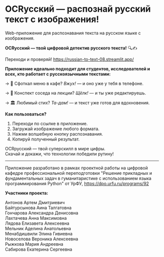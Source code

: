 # OCRусский — распознай русский текст с изображения!

Web-приложение для распознавания текста на русском языке с изображения.

**OCRусский — твой цифровой детектив русского текста!** 🔍✍️

Переходи и проверяй! https://russian-to-text-08.streamlit.app/ 

**Приложение идеально подходит для студентов, исследователей и всех, кто работает с русскоязычными текстами:**

→  📸 Сфоткал меню в кафе? *Вжух!* — и оно уже у тебя в телефоне. 

→  📝 Конспект соседа на лекции? *Щёлк!* — и ты уже редактируешь. 

→  🏛️ Любимый стих? *Та-дам!* — и текст уже готов для вдохновения. 

**Как пользоваться?**
1. Переходи по ссылке в приложение.
2. Загружай изображение любого формата.
3. Нажми волшебную кнопку распознавания.
4. Копируй полученный результат.
   
OCRрусский — твой суперскилл в мире цифры.  
Скачай и докажи, что технологии победили рутину!  

____________________________________________________________________________________________________________
Приложение разработано в рамках проектной работы на цифровой кафедре профессиональной переподготовки "Решение прикладных и фундаментальных задач в гуманитаристике с использованием языка программирования Python" от УрФУ, https://dpo.urfu.ru/programs/92

**Участники проекта:**

Антонов Артем Дмитриевич        
Байтурсынова Аина Талгатовна    
Гончарова Александра Денисовна  
Лахтачева Анна Максимовна       
Лядова Елизавета Алексеевна     
Мельник Аделина Анатольевна     
Менабдишвили Элина Гивиевна     
Новоселова Вероника Алексеевна  
Рыжкова Мария Андреевна         
Сабирова Екатерина Сергеевна    

